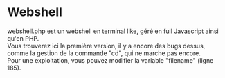 # Webshell
webshell.php est un webshell en terminal like, géré en full Javascript ainsi qu'en PHP.<br>
Vous trouverez ici la première version, il y a encore des bugs dessus, comme la gestion de la commande "cd", qui ne marche pas encore.<br>
Pour une exploitation, vous pouvez modifier la variable "filename" (ligne 185).
